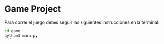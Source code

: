 # Game Project

Para correr el juego debes seguir las siguientes instrucciones en la terminal:

```sh
cd game
python3 main.py
´´´